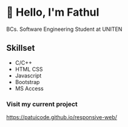 # 👋 Hello, I'm Fathul  
BCs. Software Engineering Student at UNITEN

## Skillset

* C/C++
* HTML CSS
* Javascript
* Bootstrap
* MS Access

### Visit my current project  
https://patuicode.github.io/responsive-web/
